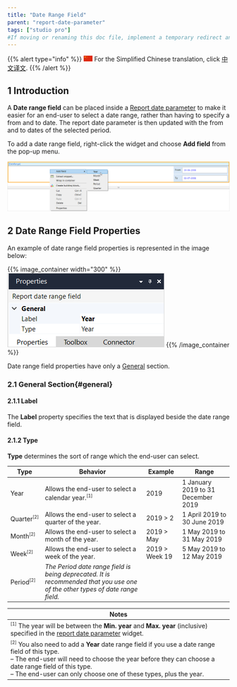 ```yaml
---
title: "Date Range Field"
parent: "report-date-parameter"
tags: ["studio pro"]
#If moving or renaming this doc file, implement a temporary redirect and let the respective team know they should update the URL in the product. See Mapping to Products for more details.
---
```


{{% alert type="info" %}}
<img src="attachments/chinese-translation/china.png" style="display: inline-block; margin: 0" /> For the Simplified Chinese translation, click [中文译文](https://cdn.mendix.tencent-cloud.com/documentation/).
{{% /alert %}}

## 1 Introduction

A **Date range field** can be placed inside a [Report date parameter](report-date-parameter) to make it easier for an end-user to select a date range, rather than having to specify a from and to date. The report date parameter is then updated with the from and to dates of the selected period.

To add a date range field, right-click the widget and choose **Add field** from the pop-up menu.

![Add a date range field to a report date parameter](attachments/report-widgets/add-field.png)

## 2 Date Range Field Properties

An example of date range field properties is represented in the image below:

{{% image_container width="300" %}}![Date range field in structure mode](attachments/report-widgets/date-range-field-properties.png)
{{% /image_container %}}

Date range field properties have only a [General](#general) section.

### 2.1 General Section{#general}

#### 2.1.1 Label

The **Label** property specifies the text that is displayed beside the date range field.

#### 2.1.2 Type

**Type** determines the sort of range which the end-user can select.

| Type | Behavior | Example | Range |
| --- | --- | --- | --- |
| Year | Allows the end-user to select a calendar year.<sup><small>[1]</small></sup> | 2019 | 1 January 2019 to 31 December 2019 |
| Quarter<sup><small>[2]</small></sup> | Allows the end-user to select a quarter of the year. | 2019 > 2 | 1 April 2019 to 30 June 2019 |
| Month<sup><small>[2]</small></sup> | Allows the end-user to select a month of the year. | 2019 > May | 1 May 2019 to 31 May 2019 |
| Week<sup><small>[2]</small></sup> | Allows the end-user to select a week of the year. | 2019 > Week 19 | 5 May 2019 to 12 May 2019 |
| Period<sup><small>[2]</small></sup> | *The Period date range field is being deprecated. It is recommended that you use one of the other types of date range field.*  | | |

| **Notes** |
| --- |
| <sup><small>[1]</small></sup> The year will be between the **Min. year** and **Max. year** (inclusive) specified in the [report date parameter](report-date-parameter) widget. |
| <sup><small>[2]</small></sup> You also need to add a **Year** date range field if you use a date range field of this type.<br />– The end-user will need to choose the year before they can choose a date range field of this type.<br />– The end-user can only choose one of these types, plus the year. |
